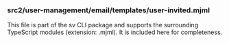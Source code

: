 ### src2/user-management/email/templates/user-invited.mjml

This file is part of the sv CLI package and supports the surrounding TypeScript modules (extension: .mjml). It is included here for completeness.